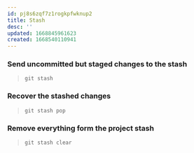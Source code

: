 ```yaml
---
id: pj8s6zqf7z1rogkpfwknup2
title: Stash
desc: ''
updated: 1668845961623
created: 1668540110941
---
```


### Send uncommitted but staged changes to the stash

> `git stash`

### Recover the stashed changes

> `git stash pop`

### Remove everything form the project stash

> `git stash clear`